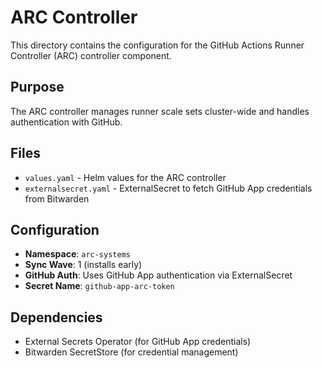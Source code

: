 # ARC Controller

This directory contains the configuration for the GitHub Actions Runner Controller (ARC) controller component.

## Purpose

The ARC controller manages runner scale sets cluster-wide and handles authentication with GitHub.

## Files

- `values.yaml` - Helm values for the ARC controller
- `externalsecret.yaml` - ExternalSecret to fetch GitHub App credentials from Bitwarden

## Configuration

- **Namespace**: `arc-systems`
- **Sync Wave**: 1 (installs early)
- **GitHub Auth**: Uses GitHub App authentication via ExternalSecret
- **Secret Name**: `github-app-arc-token`

## Dependencies

- External Secrets Operator (for GitHub App credentials)
- Bitwarden SecretStore (for credential management)
